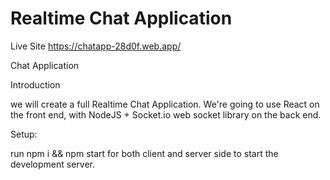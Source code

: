 # Realtime Chat Application

Live Site
https://chatapp-28d0f.web.app/

Chat Application

Introduction

we will create a full Realtime Chat Application. We're going to use React on the front end, with NodeJS + Socket.io web socket library on the back end.

Setup:

run npm i && npm start for both client and server side to start the development server.
